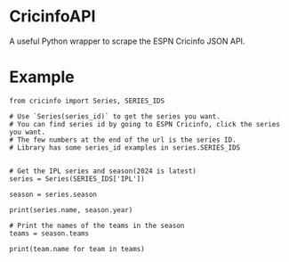
# CricinfoAPI

A useful Python wrapper to scrape the ESPN Cricinfo JSON API.

# Example

```
from cricinfo import Series, SERIES_IDS

# Use `Series(series_id)` to get the series you want.
# You can find series id by going to ESPN Cricinfo, click the series you want.
# The few numbers at the end of the url is the series ID.
# Library has some series_id examples in series.SERIES_IDS


# Get the IPL series and season(2024 is latest)
series = Series(SERIES_IDS['IPL'])

season = series.season

print(series.name, season.year)

# Print the names of the teams in the season
teams = season.teams

print(team.name for team in teams)



```
